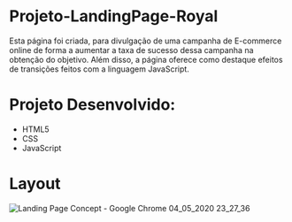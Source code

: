 # Projeto-LandingPage-Royal

Esta página foi criada, para divulgação de uma campanha de E-commerce online de forma a aumentar a taxa de sucesso dessa campanha na obtenção do objetivo. Além disso, a página oferece como destaque efeitos de transições feitos com a linguagem JavaScript.  

# Projeto Desenvolvido:

* HTML5
* CSS
* JavaScript

# Layout

![Landing Page Concept - Google Chrome 04_05_2020 23_27_36](https://user-images.githubusercontent.com/63323533/81341315-b501cc00-9087-11ea-8cca-d1bd830ca80c.png)


